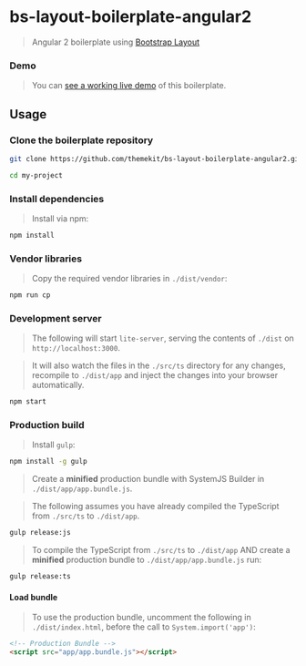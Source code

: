# bs-layout-boilerplate-angular2
> Angular 2 boilerplate using [Bootstrap Layout](https://github.com/themekit/bootstrap-layout)

### Demo
> You can [see a working live demo](http://bs-layout-boilerplate-angular2.themekit.io) of this boilerplate.

## Usage

### Clone the boilerplate repository
```bash
git clone https://github.com/themekit/bs-layout-boilerplate-angular2.git my-project
```
```bash
cd my-project
```

### Install dependencies
> Install via npm:

```bash
npm install
```

### Vendor libraries
> Copy the required vendor libraries in `./dist/vendor`:

```bash
npm run cp
```

### Development server
> The following will start `lite-server`, serving the contents of `./dist` on `http://localhost:3000`. 

> It will also watch the files in the `./src/ts` directory for any changes, recompile to `./dist/app` and inject the changes into your browser automatically.

```bash
npm start
```

### Production build
> Install `gulp`:

```bash
npm install -g gulp
```

> Create a **minified** production bundle with SystemJS Builder in `./dist/app/app.bundle.js`.

> The following assumes you have already compiled the TypeScript from `./src/ts` to `./dist/app`.

```bash
gulp release:js
```

> To compile the TypeScript from `./src/ts` to `./dist/app` AND create a **minified** production bundle to `./dist/app/app.bundle.js` run:

```bash
gulp release:ts
```

#### Load bundle
> To use the production bundle, uncomment the following in `./dist/index.html`, before the call to `System.import('app')`:

```html
<!-- Production Bundle -->
<script src="app/app.bundle.js"></script>
``` 
